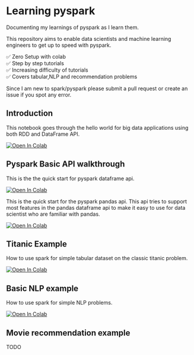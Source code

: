 # Learning pyspark

Documenting my learnings of pyspark as I learn them.

This repository aims to enable data scientists and machine learning engineers to get up to speed with pyspark.

✅ Zero Setup with colab\
✅ Step by step tutorials\
✅ Increasing difficulty of tutorials\
✅ Covers tabular,NLP and recommendation problems


Since I am new to spark/pyspark please submit a pull request or create an issue if you spot any error.

## Introduction

This notebook goes through the hello world for big data applications using both RDD and DataFrame API.

[![Open In Colab](https://colab.research.google.com/assets/colab-badge.svg)](https://colab.research.google.com/github/garyongguanjie/learning-pyspark/blob/master/introduction.ipynb)

## Pyspark Basic API walkthrough

This is the the quick start for pyspark dataframe api.

[![Open In Colab](https://colab.research.google.com/assets/colab-badge.svg)](https://colab.research.google.com/github/garyongguanjie/learning-pyspark/blob/master/quickstart_df.ipynb)


This is the quick start for the pyspark pandas api. This api tries to support most features in the pandas dataframe api to make it easy to use for data scientist who are familiar with pandas.

[![Open In Colab](https://colab.research.google.com/assets/colab-badge.svg)](https://colab.research.google.com/github/garyongguanjie/learning-pyspark/blob/master/quickstart_ps.ipynb)

## Titanic Example

How to use spark for simple tabular dataset on the classic titanic problem.

[![Open In Colab](https://colab.research.google.com/assets/colab-badge.svg)](https://colab.research.google.com/github/garyongguanjie/learning-pyspark/blob/master/titanic-example.ipynb)

## Basic NLP example

How to use spark for simple NLP problems.

[![Open In Colab](https://colab.research.google.com/assets/colab-badge.svg)](https://colab.research.google.com/github/garyongguanjie/learning-pyspark/blob/master/imdb-nlp-example.ipynb)

## Movie recommendation example

TODO

